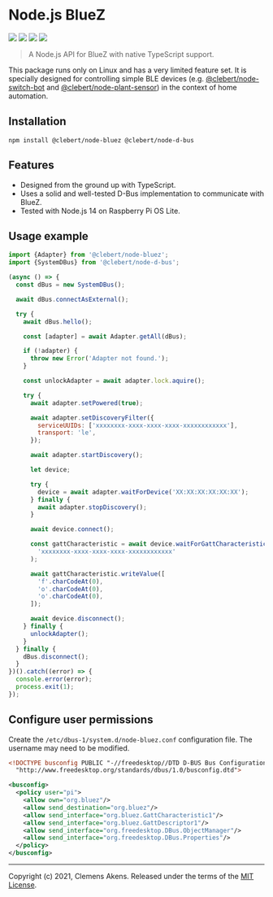 # Node.js BlueZ

[![][ci-badge]][ci-link] [![][version-badge]][version-link]
[![][license-badge]][license-link] [![][types-badge]][types-link]

[ci-badge]: https://github.com/clebert/node-bluez/workflows/CI/badge.svg
[ci-link]: https://github.com/clebert/node-bluez
[version-badge]: https://badgen.net/npm/v/@clebert/node-bluez
[version-link]: https://www.npmjs.com/package/@clebert/node-bluez
[license-badge]: https://badgen.net/npm/license/@clebert/node-bluez
[license-link]: https://github.com/clebert/node-bluez/blob/master/LICENSE
[types-badge]: https://badgen.net/npm/types/@clebert/node-bluez
[types-link]: https://github.com/clebert/node-bluez

> A Node.js API for BlueZ with native TypeScript support.

This package runs only on Linux and has a very limited feature set. It is
specially designed for controlling simple BLE devices (e.g.
[@clebert/node-switch-bot](https://github.com/clebert/node-switch-bot) and
[@clebert/node-plant-sensor](https://github.com/clebert/node-plant-sensor)) in
the context of home automation.

## Installation

```
npm install @clebert/node-bluez @clebert/node-d-bus
```

## Features

- Designed from the ground up with TypeScript.
- Uses a solid and well-tested D-Bus implementation to communicate with BlueZ.
- Tested with Node.js 14 on Raspberry Pi OS Lite.

## Usage example

```js
import {Adapter} from '@clebert/node-bluez';
import {SystemDBus} from '@clebert/node-d-bus';

(async () => {
  const dBus = new SystemDBus();

  await dBus.connectAsExternal();

  try {
    await dBus.hello();

    const [adapter] = await Adapter.getAll(dBus);

    if (!adapter) {
      throw new Error('Adapter not found.');
    }

    const unlockAdapter = await adapter.lock.aquire();

    try {
      await adapter.setPowered(true);

      await adapter.setDiscoveryFilter({
        serviceUUIDs: ['xxxxxxxx-xxxx-xxxx-xxxx-xxxxxxxxxxxx'],
        transport: 'le',
      });

      await adapter.startDiscovery();

      let device;

      try {
        device = await adapter.waitForDevice('XX:XX:XX:XX:XX:XX');
      } finally {
        await adapter.stopDiscovery();
      }

      await device.connect();

      const gattCharacteristic = await device.waitForGattCharacteristic(
        'xxxxxxxx-xxxx-xxxx-xxxx-xxxxxxxxxxxx'
      );

      await gattCharacteristic.writeValue([
        'f'.charCodeAt(0),
        'o'.charCodeAt(0),
        'o'.charCodeAt(0),
      ]);

      await device.disconnect();
    } finally {
      unlockAdapter();
    }
  } finally {
    dBus.disconnect();
  }
})().catch((error) => {
  console.error(error);
  process.exit(1);
});
```

## Configure user permissions

Create the `/etc/dbus-1/system.d/node-bluez.conf` configuration file. The
username may need to be modified.

```xml
<!DOCTYPE busconfig PUBLIC "-//freedesktop//DTD D-BUS Bus Configuration 1.0//EN"
  "http://www.freedesktop.org/standards/dbus/1.0/busconfig.dtd">

<busconfig>
  <policy user="pi">
    <allow own="org.bluez"/>
    <allow send_destination="org.bluez"/>
    <allow send_interface="org.bluez.GattCharacteristic1"/>
    <allow send_interface="org.bluez.GattDescriptor1"/>
    <allow send_interface="org.freedesktop.DBus.ObjectManager"/>
    <allow send_interface="org.freedesktop.DBus.Properties"/>
  </policy>
</busconfig>
```

---

Copyright (c) 2021, Clemens Akens. Released under the terms of the
[MIT License](https://github.com/clebert/node-bluez/blob/master/LICENSE).
